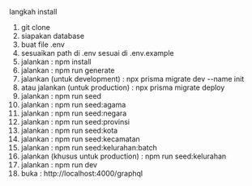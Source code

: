 langkah install

1. git clone
2. siapakan database
3. buat file .env
4. sesuaikan path di .env sesuai di .env.example
5. jalankan : npm install
6. jalankan : npm run generate
7. jalankan (untuk development) : npx prisma migrate dev --name init
8. atau jalankan (untuk production) : npx prisma migrate deploy
9. jalankan : npm run seed
10. jalankan : npm run seed:agama
11. jalankan : npm run seed:negara
12. jalankan : npm run seed:provinsi
13. jalankan : npm run seed:kota
14. jalankan : npm run seed:kecamatan
15. jalankan : npm run seed:kelurahan:batch
16. jalankan (khusus untuk production) : npm run seed:kelurahan
17. jalankan : npm run dev
18. buka : http://localhost:4000/graphql
